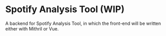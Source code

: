 # Spotify Analysis Tool (WIP)

A backend for Spotify Analysis Tool, in which the front-end will be written either with Mithril or Vue.